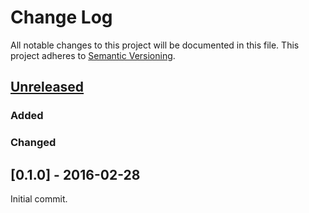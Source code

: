 # Change Log
All notable changes to this project will be documented in this file.
This project adheres to [Semantic Versioning](http://semver.org/).


## [Unreleased]

### Added

### Changed


## [0.1.0] - 2016-02-28

Initial commit.

[Unreleased]: https://github.com/zeyla/zalgo.rs/compare/v0.1.0...HEAD
